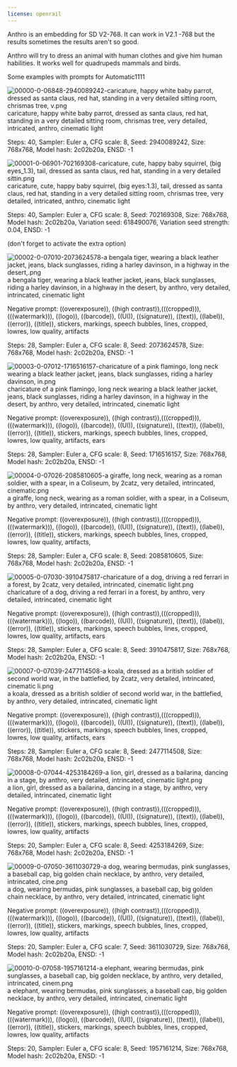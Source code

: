 ```yaml
---
license: openrail
---
```


Anthro is an embedding for SD V2-768. It can work in V2.1 -768 but the results sometimes the results aren't so good.

Anthro will try to dress an animal with human clothes and give him human habilities. It works well for quadrupeds mammals and birds. 

Some examples with prompts for Automatic1111


![00000-0-06848-2940089242-caricature, happy white baby parrot, dressed as santa claus, red hat, standing in a very detailed sitting room, chrismas tree, v.png](https://s3.amazonaws.com/moonup/production/uploads/1670545409873-630406f20907b9a115c620e6.png)
caricature, happy white baby parrot, dressed as santa claus, red hat, standing in a very detailed sitting room, chrismas tree, very detailed, intricated, anthro, cinematic light

Steps: 40, Sampler: Euler a, CFG scale: 8, Seed: 2940089242, Size: 768x768, Model hash: 2c02b20a, ENSD: -1


![00001-0-06901-702169308-caricature, cute, happy baby squirrel, (big eyes_1.3), tail, dressed as santa claus, red hat, standing in a very detailed sittin.png](https://s3.amazonaws.com/moonup/production/uploads/1670545409865-630406f20907b9a115c620e6.png)
caricature, cute, happy baby squirrel, (big eyes:1.3), tail, dressed as santa claus, red hat, standing in a very detailed sitting room, chrismas tree, very detailed, intricated, anthro, cinematic light

Steps: 40, Sampler: Euler a, CFG scale: 8, Seed: 702169308, Size: 768x768, Model hash: 2c02b20a, Variation seed: 618490076, Variation seed strength: 0.04, ENSD: -1

(don't forget to activate the extra option)

![00002-0-07010-2073624578-a bengala tiger, wearing a black leather jacket, jeans, black sunglasses, riding a harley davinson, in a highway in the desert,.png](https://s3.amazonaws.com/moonup/production/uploads/1670545409811-630406f20907b9a115c620e6.png)
a bengala tiger, wearing a black leather jacket, jeans, black sunglasses, riding a harley davinson, in a highway in the desert, by anthro, very detailed, intrincated, cinematic light

Negative prompt: ((overexposure)), ((high contrast)),(((cropped))), (((watermark))), ((logo)), ((barcode)), ((UI)), ((signature)), ((text)), ((label)), ((error)), ((title)), stickers, markings, speech bubbles, lines, cropped, lowres, low quality, artifacts

Steps: 28, Sampler: Euler a, CFG scale: 8, Seed: 2073624578, Size: 768x768, Model hash: 2c02b20a, ENSD: -1


![00003-0-07012-1716516157-charicature of a pink flamingo, long neck wearing a black leather jacket, jeans, black sunglasses, riding a harley davinson, in.png](https://s3.amazonaws.com/moonup/production/uploads/1670545409845-630406f20907b9a115c620e6.png)
charicature of a pink flamingo, long neck wearing a black leather jacket, jeans, black sunglasses, riding a harley davinson, in a highway in the desert, by anthro, very detailed, intrincated, cinematic light

Negative prompt: ((overexposure)), ((high contrast)),(((cropped))), (((watermark))), ((logo)), ((barcode)), ((UI)), ((signature)), ((text)), ((label)), ((error)), ((title)), stickers, markings, speech bubbles, lines, cropped, lowres, low quality, artifacts, ears

Steps: 28, Sampler: Euler a, CFG scale: 8, Seed: 1716516157, Size: 768x768, Model hash: 2c02b20a, ENSD: -1


![00004-0-07026-2085810605-a giraffe, long neck, wearing as a roman soldier,  with a spear, in a Coliseum, by 2catz, very detailed, intrincated, cinematic.png](https://s3.amazonaws.com/moonup/production/uploads/1670545409848-630406f20907b9a115c620e6.png)
a giraffe, long neck, wearing as a roman soldier, with a spear, in a Coliseum, by anthro, very detailed, intrincated, cinematic light

Negative prompt: ((overexposure)), ((high contrast)),(((cropped))), (((watermark))), ((logo)), ((barcode)), ((UI)), ((signature)), ((text)), ((label)), ((error)), ((title)), stickers, markings, speech bubbles, lines, cropped, lowres, low quality, artifacts,

Steps: 28, Sampler: Euler a, CFG scale: 8, Seed: 2085810605, Size: 768x768, Model hash: 2c02b20a, ENSD: -1


![00005-0-07030-3910475817-charicature of a dog, driving a red ferrari in a forest, by 2catz, very detailed, intrincated, cinematic light.png](https://s3.amazonaws.com/moonup/production/uploads/1670545409882-630406f20907b9a115c620e6.png)
charicature of a dog, driving a red ferrari in a forest, by anthro, very detailed, intrincated, cinematic light

Negative prompt: ((overexposure)), ((high contrast)),(((cropped))), (((watermark))), ((logo)), ((barcode)), ((UI)), ((signature)), ((text)), ((label)), ((error)), ((title)), stickers, markings, speech bubbles, lines, cropped, lowres, low quality, artifacts, ears

Steps: 28, Sampler: Euler a, CFG scale: 8, Seed: 3910475817, Size: 768x768, Model hash: 2c02b20a, ENSD: -1

![00007-0-07039-2477114508-a koala, dressed as a british soldier of second world war, in the battlefied, by 2catz, very detailed, intrincated, cinematic li.png](https://s3.amazonaws.com/moonup/production/uploads/1670545409871-630406f20907b9a115c620e6.png)
a koala, dressed as a british soldier of second world war, in the battlefied, by anthro, very detailed, intrincated, cinematic light

Negative prompt: ((overexposure)), ((high contrast)),(((cropped))), (((watermark))), ((logo)), ((barcode)), ((UI)), ((signature)), ((text)), ((label)), ((error)), ((title)), stickers, markings, speech bubbles, lines, cropped, lowres, low quality, artifacts, ears

Steps: 28, Sampler: Euler a, CFG scale: 8, Seed: 2477114508, Size: 768x768, Model hash: 2c02b20a, ENSD: -1

![00008-0-07044-4253184269-a lion, girl, dressed as a bailarina, dancing in a stage, by anthro, very detailed, intrincated, cinematic light.png](https://s3.amazonaws.com/moonup/production/uploads/1670545409837-630406f20907b9a115c620e6.png)
a lion, girl, dressed as a bailarina, dancing in a stage, by anthro, very detailed, intrincated, cinematic light

Negative prompt: ((overexposure)), ((high contrast)),(((cropped))), (((watermark))), ((logo)), ((barcode)), ((UI)), ((signature)), ((text)), ((label)), ((error)), ((title)), stickers, markings, speech bubbles, lines, cropped, lowres, low quality, artifacts

Steps: 20, Sampler: Euler a, CFG scale: 8, Seed: 4253184269, Size: 768x768, Model hash: 2c02b20a, ENSD: -1

![00009-0-07050-3611030729-a dog, wearing bermudas, pink sunglasses, a baseball cap, big golden chain necklace, by anthro, very detailed, intrincated, cine.png](https://s3.amazonaws.com/moonup/production/uploads/1670545409832-630406f20907b9a115c620e6.png)
a dog, wearing bermudas, pink sunglasses, a baseball cap, big golden chain necklace, by anthro, very detailed, intrincated, cinematic light

Negative prompt: ((overexposure)), ((high contrast)),(((cropped))), (((watermark))), ((logo)), ((barcode)), ((UI)), ((signature)), ((text)), ((label)), ((error)), ((title)), stickers, markings, speech bubbles, lines, cropped, lowres, low quality, artifacts

Steps: 20, Sampler: Euler a, CFG scale: 7, Seed: 3611030729, Size: 768x768, Model hash: 2c02b20a, ENSD: -1

![00010-0-07058-1957161214-a elephant, wearing bermudas, pink sunglasses, a baseball cap, big golden necklace, by anthro, very detailed, intrincated, cinem.png](https://s3.amazonaws.com/moonup/production/uploads/1670545409869-630406f20907b9a115c620e6.png)
a elephant, wearing bermudas, pink sunglasses, a baseball cap, big golden necklace, by anthro, very detailed, intrincated, cinematic light

Negative prompt: ((overexposure)), ((high contrast)),(((cropped))), (((watermark))), ((logo)), ((barcode)), ((UI)), ((signature)), ((text)), ((label)), ((error)), ((title)), stickers, markings, speech bubbles, lines, cropped, lowres, low quality, artifacts

Steps: 20, Sampler: Euler a, CFG scale: 8, Seed: 1957161214, Size: 768x768, Model hash: 2c02b20a, ENSD: -1

